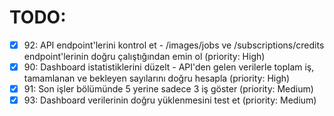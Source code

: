 # TODO:

- [x] 92: API endpoint'lerini kontrol et - /images/jobs ve /subscriptions/credits endpoint'lerinin doğru çalıştığından emin ol (priority: High)
- [x] 90: Dashboard istatistiklerini düzelt - API'den gelen verilerle toplam iş, tamamlanan ve bekleyen sayılarını doğru hesapla (priority: High)
- [x] 91: Son işler bölümünde 5 yerine sadece 3 iş göster (priority: Medium)
- [x] 93: Dashboard verilerinin doğru yüklenmesini test et (priority: Medium)
